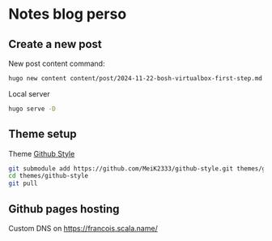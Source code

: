 # Notes blog perso

## Create a new post

New post content command:

```sh
hugo new content content/post/2024-11-22-bosh-virtualbox-first-step.md
```

Local server

```sh
hugo serve -D
```

## Theme setup

Theme [Github Style](https://themes.gohugo.io/themes/github-style/)

```sh
git submodule add https://github.com/MeiK2333/github-style.git themes/github-style
cd themes/github-style
git pull
```

## Github pages hosting

Custom DNS on https://francois.scala.name/
